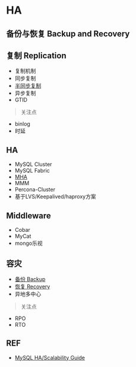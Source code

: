 # HA

## 备份与恢复 Backup and Recovery



## 复制 Replication

- 复制机制
- 同步复制
- [半同步复制](Replication/semisync.md)
- 异步复制
- GTID

> 关注点

- binlog
- 时延

## HA

- MySQL Cluster
- MySQL Fabric
- [MHA](MHA/Readme.md)
- MMM
- Percona-Cluster
- 基于LVS/Keepalived/haproxy方案

## Middleware

- Cobar
- MyCat
- mongo乐视


## 容灾

- [备份 Backup](Backup/Readme.md)
- [恢复 Recovery](Recovery/Readme.md)
- 异地多中心


> 关注点

- RPO
- RTO

## REF

- [MySQL HA/Scalability Guide](https://dev.mysql.com/doc/mysql-ha-scalability/en/)

